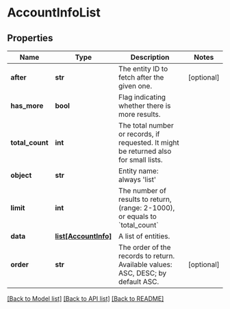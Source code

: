 # AccountInfoList

## Properties
Name | Type | Description | Notes
------------ | ------------- | ------------- | -------------
**after** | **str** | The entity ID to fetch after the given one. | [optional] 
**has_more** | **bool** | Flag indicating whether there is more results. | 
**total_count** | **int** | The total number or records, if requested. It might be returned also for small lists. | 
**object** | **str** | Entity name: always &#39;list&#39; | 
**limit** | **int** | The number of results to return, (range: 2-1000), or equals to &#x60;total_count&#x60; | 
**data** | [**list[AccountInfo]**](AccountInfo.md) | A list of entities. | 
**order** | **str** | The order of the records to return. Available values: ASC, DESC; by default ASC. | [optional] 

[[Back to Model list]](../README.md#documentation-for-models) [[Back to API list]](../README.md#documentation-for-api-endpoints) [[Back to README]](../README.md)


